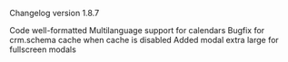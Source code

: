 Changelog version 1.8.7
 
Code well-formatted
Multilanguage support for calendars
Bugfix for crm.schema cache when cache is disabled
Added modal extra large for fullscreen modals
